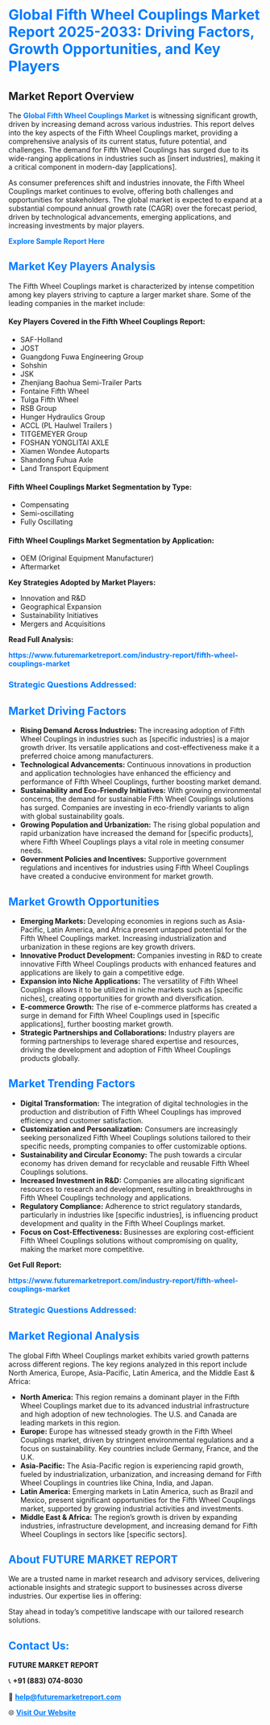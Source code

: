 <h1 style="color: #007BFF;">Global Fifth Wheel Couplings Market Report 2025-2033: Driving Factors, Growth Opportunities, and Key Players</h1>

<section id="overview">
<h2>Market Report Overview</h2>
<p>The <a href="https://www.futuremarketreport.com/industry-report/fifth-wheel-couplings-market" style="color: #007BFF; text-decoration: none;"><strong>Global Fifth Wheel Couplings Market</strong></a> is witnessing significant growth, driven by increasing demand across various industries. This report delves into the key aspects of the Fifth Wheel Couplings market, providing a comprehensive analysis of its current status, future potential, and challenges. The demand for Fifth Wheel Couplings has surged due to its wide-ranging applications in industries such as [insert industries], making it a critical component in modern-day [applications].</p>
<p>As consumer preferences shift and industries innovate, the Fifth Wheel Couplings market continues to evolve, offering both challenges and opportunities for stakeholders. The global market is expected to expand at a substantial compound annual growth rate (CAGR) over the forecast period, driven by technological advancements, emerging applications, and increasing investments by major players.</p>
</section>

<section id="overview">
<p><a href="https://www.futuremarketreport.com/request-sample/reportId=59967" style="color: #007BFF; text-decoration: none;"><strong>Explore Sample Report Here</strong></a></p>
</section>

<section id="key-players">
<h2 style="color: #007BFF;">Market Key Players Analysis</h2>
<p>The Fifth Wheel Couplings market is characterized by intense competition among key players striving to capture a larger market share. Some of the leading companies in the market include:</p>
<h4>Key Players Covered in the Fifth Wheel Couplings Report:</h4>
<ul><li>SAF-Holland</li><li>JOST</li><li>Guangdong Fuwa Engineering Group</li><li>Sohshin</li><li>JSK</li><li>Zhenjiang Baohua Semi-Trailer Parts</li><li>Fontaine Fifth Wheel</li><li>Tulga Fifth Wheel</li><li>RSB Group</li><li>Hunger Hydraulics Group</li><li>ACCL (PL Haulwel Trailers )</li><li>TITGEMEYER Group</li><li>FOSHAN YONGLITAI AXLE</li><li>Xiamen Wondee Autoparts</li><li>Shandong Fuhua Axle</li><li>Land Transport Equipment</li></ul>
<h4>Fifth Wheel Couplings Market Segmentation by Type:</h4>
<ul><li>Compensating</li><li>Semi-oscillating</li><li>Fully Oscillating</li></ul>

<h4>Fifth Wheel Couplings Market Segmentation by Application:</h4>
<ul><li>OEM (Original Equipment Manufacturer)</li><li>Aftermarket</li></ul>
<p><strong>Key Strategies Adopted by Market Players:</strong></p>
<ul>
<li>Innovation and R&D</li>
<li>Geographical Expansion</li>
<li>Sustainability Initiatives</li>
<li>Mergers and Acquisitions</li>
</ul>
</section>

<section>
<p><strong>Read Full Analysis: </strong></p><a href="https://www.futuremarketreport.com/industry-report/fifth-wheel-couplings-market" style="color: #007BFF; text-decoration: none;"><strong>https://www.futuremarketreport.com/industry-report/fifth-wheel-couplings-market</strong></a>
<h3 style="color: #007BFF;">Strategic Questions Addressed:</h3>
</section>

<section id="driving-factors">
<h2 style="color: #007BFF;">Market Driving Factors</h2>
<ul>
<li><strong>Rising Demand Across Industries:</strong> The increasing adoption of Fifth Wheel Couplings in industries such as [specific industries] is a major growth driver. Its versatile applications and cost-effectiveness make it a preferred choice among manufacturers.</li>
<li><strong>Technological Advancements:</strong> Continuous innovations in production and application technologies have enhanced the efficiency and performance of Fifth Wheel Couplings, further boosting market demand.</li>
<li><strong>Sustainability and Eco-Friendly Initiatives:</strong> With growing environmental concerns, the demand for sustainable Fifth Wheel Couplings solutions has surged. Companies are investing in eco-friendly variants to align with global sustainability goals.</li>
<li><strong>Growing Population and Urbanization:</strong> The rising global population and rapid urbanization have increased the demand for [specific products], where Fifth Wheel Couplings plays a vital role in meeting consumer needs.</li>
<li><strong>Government Policies and Incentives:</strong> Supportive government regulations and incentives for industries using Fifth Wheel Couplings have created a conducive environment for market growth.</li>
</ul>
</section>

<section id="growth-opportunities">
<h2 style="color: #007BFF;">Market Growth Opportunities</h2>
<ul>
<li><strong>Emerging Markets:</strong> Developing economies in regions such as Asia-Pacific, Latin America, and Africa present untapped potential for the Fifth Wheel Couplings market. Increasing industrialization and urbanization in these regions are key growth drivers.</li>
<li><strong>Innovative Product Development:</strong> Companies investing in R&D to create innovative Fifth Wheel Couplings products with enhanced features and applications are likely to gain a competitive edge.</li>
<li><strong>Expansion into Niche Applications:</strong> The versatility of Fifth Wheel Couplings allows it to be utilized in niche markets such as [specific niches], creating opportunities for growth and diversification.</li>
<li><strong>E-commerce Growth:</strong> The rise of e-commerce platforms has created a surge in demand for Fifth Wheel Couplings used in [specific applications], further boosting market growth.</li>
<li><strong>Strategic Partnerships and Collaborations:</strong> Industry players are forming partnerships to leverage shared expertise and resources, driving the development and adoption of Fifth Wheel Couplings products globally.</li>
</ul>
</section>

<section id="trending-factors">
<h2 style="color: #007BFF;">Market Trending Factors</h2>
<ul>
<li><strong>Digital Transformation:</strong> The integration of digital technologies in the production and distribution of Fifth Wheel Couplings has improved efficiency and customer satisfaction.</li>
<li><strong>Customization and Personalization:</strong> Consumers are increasingly seeking personalized Fifth Wheel Couplings solutions tailored to their specific needs, prompting companies to offer customizable options.</li>
<li><strong>Sustainability and Circular Economy:</strong> The push towards a circular economy has driven demand for recyclable and reusable Fifth Wheel Couplings solutions.</li>
<li><strong>Increased Investment in R&D:</strong> Companies are allocating significant resources to research and development, resulting in breakthroughs in Fifth Wheel Couplings technology and applications.</li>
<li><strong>Regulatory Compliance:</strong> Adherence to strict regulatory standards, particularly in industries like [specific industries], is influencing product development and quality in the Fifth Wheel Couplings market.</li>
<li><strong>Focus on Cost-Effectiveness:</strong> Businesses are exploring cost-efficient Fifth Wheel Couplings solutions without compromising on quality, making the market more competitive.</li>
</ul>
</section>

<section>
<p><strong>Get Full Report: </strong></p><a href="https://www.futuremarketreport.com/industry-report/fifth-wheel-couplings-market" style="color: #007BFF; text-decoration: none;"><strong>https://www.futuremarketreport.com/industry-report/fifth-wheel-couplings-market</strong></a>
<h3 style="color: #007BFF;">Strategic Questions Addressed:</h3>
</section>


<section id="regional-analysis">
<h2 style="color: #007BFF;">Market Regional Analysis</h2>
<p>The global Fifth Wheel Couplings market exhibits varied growth patterns across different regions. The key regions analyzed in this report include North America, Europe, Asia-Pacific, Latin America, and the Middle East & Africa:</p>
<ul>
<li><strong>North America:</strong> This region remains a dominant player in the Fifth Wheel Couplings market due to its advanced industrial infrastructure and high adoption of new technologies. The U.S. and Canada are leading markets in this region.</li>
<li><strong>Europe:</strong> Europe has witnessed steady growth in the Fifth Wheel Couplings market, driven by stringent environmental regulations and a focus on sustainability. Key countries include Germany, France, and the U.K.</li>
<li><strong>Asia-Pacific:</strong> The Asia-Pacific region is experiencing rapid growth, fueled by industrialization, urbanization, and increasing demand for Fifth Wheel Couplings in countries like China, India, and Japan.</li>
<li><strong>Latin America:</strong> Emerging markets in Latin America, such as Brazil and Mexico, present significant opportunities for the Fifth Wheel Couplings market, supported by growing industrial activities and investments.</li>
<li><strong>Middle East & Africa:</strong> The region’s growth is driven by expanding industries, infrastructure development, and increasing demand for Fifth Wheel Couplings in sectors like [specific sectors].</li>
</ul>
</section>

<footer>
<h2 style="color: #007BFF;">About FUTURE MARKET REPORT</h2>
<p>We are a trusted name in market research and advisory services, delivering actionable insights and strategic support to businesses across diverse industries. Our expertise lies in offering:</p>

<p>Stay ahead in today’s competitive landscape with our tailored research solutions.</p>

<h2 style="color: #007BFF;">Contact Us:</h2>
<p><strong>FUTURE MARKET REPORT</strong></p>
<p>📞 <strong>+91 (883) 074-8030</strong></p>
<p>📧 <strong><a href="mailto:help@futuremarketreport.com" style="color: #007BFF;">help@futuremarketreport.com</a></strong></p>
<p>🌐 <strong><a href="https://www.futuremarketreport.com/" style="color: #007BFF;">Visit Our Website</a></strong></p>
</footer>